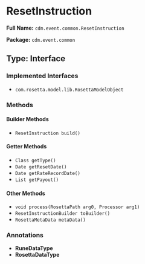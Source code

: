 # ResetInstruction

**Full Name:** `cdm.event.common.ResetInstruction`

**Package:** `cdm.event.common`

## Type: Interface

### Implemented Interfaces

- `com.rosetta.model.lib.RosettaModelObject`

### Methods

#### Builder Methods

- `ResetInstruction build()`

#### Getter Methods

- `Class getType()`
- `Date getResetDate()`
- `Date getRateRecordDate()`
- `List getPayout()`

#### Other Methods

- `void process(RosettaPath arg0, Processor arg1)`
- `ResetInstructionBuilder toBuilder()`
- `RosettaMetaData metaData()`

### Annotations

- **RuneDataType**
- **RosettaDataType**

